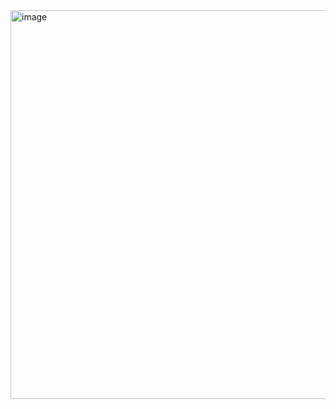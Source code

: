 <img width="1358" height="622" alt="image" src="https://github.com/user-attachments/assets/4196c88a-1fc4-4367-aba9-3e2ca958bf97" />
